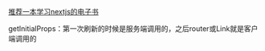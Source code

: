 [推荐一本学习nextjs的电子书](https://nextjs-in-action-cn.taonan.lu/)

getInitialProps：第一次刷新的时候是服务端调用的，之后router或Link就是客户端调用的

